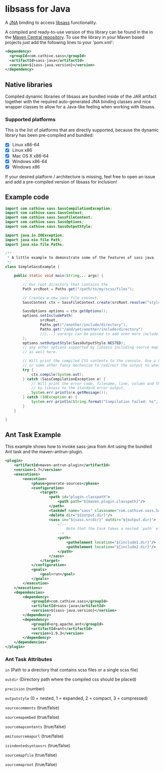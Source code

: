 libsass for Java
================

A [JNA](https://github.com/twall/jna) binding to access [libsass](http://libsass.org/) functionality.

A compiled and ready-to-use version of this library can be found in the in the [Maven Central repository](http://search.maven.org/#browse%7C1800775426).
To use the library in your Maven based projects just add the following lines to your
'pom.xml':

```xml
<dependency>
  <groupId>com.cathive.sass</groupId>
  <artifactId>sass-java</artifactId>
  <version>${sass-java.version}</version>
</dependency>
```

## Native libraries

Compiled dynamic libraries of libsass are bundled inside of the JAR artifact together with the required auto-generated JNA binding classes and nice wrapper classes to allow for a Java-like feeling when working with libsass.

### Supported platforms

This is the list of platforms that are directly supported, because the dynamic library has been pre-compiled and bundled:

- [x] Linux x86-64
- [x] Linux x86
- [x] Mac OS X x86-64
- [x] Windows x86-64
- [x] Windows x86

If your desired platform / architecture is missing, feel free to open an issue and add a pre-compiled version of libsass for inclusion!

## Example code

```java
import com.cathive.sass.SassCompilationException;
import com.cathive.sass.SassContext;
import com.cathive.sass.SassFileContext;
import com.cathive.sass.SassOptions;
import com.cathive.sass.SassOutputStyle;

import java.io.IOException;
import java.nio.file.Path;
import java.nio.file.Paths;

/**
 * A little example to demonstrate some of the features of sass-java.
 */
class SimpleSassExample {

    public static void main(String... args) {

        // Our root directory that contains the
        Path srcRoot = Paths.get("/path/to/my/scss/files");

        // Creates a new sass file context.
        SassContext ctx = SassFileContext.create(srcRoot.resolve("styles.scss"));

        SassOptions options = ctx.getOptions();
        options.setIncludePath(
                srcRoot,
                Paths.get("/another/include/directory"),
                Paths.get("/and/yet/another/include/directory")
                //[...] varargs can be passed to add even more include directories.
        );
        options.setOutputStyle(SassOutputStyle.NESTED);
        // any other options supported by libsass including source map stuff can be configured
        // as well here.

        // Will print the compiled CSS contents to the console. Use a FileOutputStream
        // or some other fancy mechanism to redirect the output to wherever you want.
        try {
            ctx.compile(System.out);
        } catch (SassCompilationException e) {
            // Will print the error code, filename, line, column and the message provided
            // by libsass to the standard error output.
            System.err.println(e.getMessage());
        } catch (IOException e) {
            System.err.println(String.format("Compilation failed: %s", e.getMessage()));
        }
    }

}
```
## Ant Task Example

This example shows how to invoke sass-java from Ant using the bundled Ant task and the maven-antrun-plugin.

```xml
<plugin>
    <artifactId>maven-antrun-plugin</artifactId>
    <version>1.7</version>
    <executions>
        <execution>
            <phase>generate-sources</phase>
            <configuration>
                <target>
                    <path id="plugin.classpath">
                        <path path="${maven.plugin.classpath}"/>
                    </path>
                    <taskdef name="sass" classname="com.cathive.sass.SassTask" classpathref="plugin.classpath"/>
                    <delete dir="${output.dir}"/>
                    <sass in="${sass.srcdir}" outdir="${output.dir}">
                        <!--
                            Note that the task takes a nested `path` element to reference any Sass include directories.
                        -->
                        <path>
                            <pathelement location="${include1.dir}"/>
                            <pathelement location="${include2.dir}"/>
                        </path>
                    </sass>
                </target>
            </configuration>
            <goals>
                <goal>run</goal>
            </goals>
        </execution>
    </executions>
    <dependencies>
        <dependency>
            <groupId>com.cathive.sass</groupId>
            <artifactId>sass-java</artifactId>
            <version>${sass-java.version}</version>
        </dependency>
        <dependency>
            <groupId>org.apache.ant</groupId>
            <artifactId>ant</artifactId>
            <version>1.9.3</version>
        </dependency>
    </dependencies>
</plugin>
```

### Ant Task Attributes
`in` (Path to a directory that contains scss files or a single scss file)

`outdir` (Directory path where the compiled css should be placed)

`precision` (number)

`outputstyle` (0 = nested, 1 = expanded, 2 = compact, 3 = compressed)

`sourcecomments` (true/false)

`sourcemapembed` (true/false)

`sourcemapcontents` (true/false)

`omitsourcemapurl` (true/false)

`isindentedsyntaxsrc` (true/false)

`sourcemapfile` (true/false)

`sourcemaproot` (true/false)
